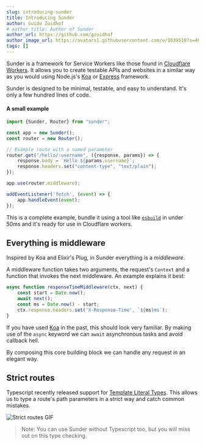 ```yaml
---
slug: introducing-sunder
title: Introducing Sunder
author: Guido Zuidhof
# author_title: Author of Sunder
author_url: https://github.com/gzuidhof
author_image_url: https://avatars1.githubusercontent.com/u/1039510?s=460&v=4
tags: []
---
```


Sunder is a framework for Service Workers like those found in [Cloudflare Workers](https://workers.cloudflare.com). It allows you to create testable APIs and websites in a similar way as you would using Node.js's [Koa](https://koajs.com) or [Express](https://expressjs.com) framework.


<!--truncate-->

Sunder is designed to be minimal, testable, and easy to understand. It's only a few hundred lines of code. 

#### A small example
```typescript
import {Sunder, Router} from "sunder";

const app = new Sunder();
const router = new Router();

// Example route with a named parameter
router.get("/hello/:username", ({response, params}) => {
    response.body = `Hello ${params.username}`;
    response.headers.set("content-type", "text/plain");
});

app.use(router.middleware);

addEventListener('fetch', (event) => {
    app.handleEvent(event);
});
```

This is a complete example, bundle it using a tool like [`esbuild`](https://esbuild.github.io/) in under 50ms and it's ready for use in Cloudflare workers.


## Everything is middleware
Inspired by Koa and Elixir's Plug, in Sunder everything is a *middleware*.

A middleware function takes two arguments, the request's `Context` and a function that invokes the next middleware. An example explains it best:

```typescript
async function responseTimeMiddleware(ctx, next) {
    const start = Date.now();
    await next();
    const ms = Date.now() - start;
    ctx.response.headers.set('X-Response-Time', `${ms}ms`);    
}
```

If you have used [Koa](https://koajs.com) in the past, this should look very familiar. By making use of the `async` keyword we can `await` asynchronous tasks and avoid callback hell. 

By composing this core building block we can handle any request in an elegant way.

## Strict routes

Typescript recently released support for <a href="https://devblogs.microsoft.com/typescript/announcing-typescript-4-1/#template-literal-types">Template Literal Types</a>. This allows us to type a route's path parameters in a strict way and catch common mistakes.

![Strict routes GIF](https://i.imgur.com/XeOyoxF.gif)

> Note: You can use Sunder without Typescript too, but you will miss out on this type checking.

